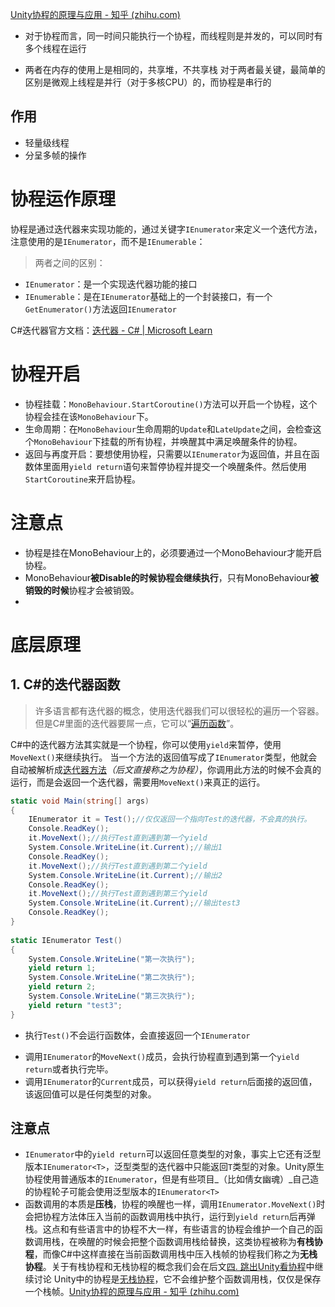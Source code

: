 [Unity协程的原理与应用 - 知乎 (zhihu.com)](https://zhuanlan.zhihu.com/p/279383752)

+ 对于协程而言，同一时间只能执行一个协程，而线程则是并发的，可以同时有多个线程在运行
- 两者在内存的使用上是相同的，共享堆，不共享栈
对于两者最关键，最简单的区别是微观上线程是并行（对于多核CPU）的，而协程是串行的

## 作用
+ 轻量级线程
+ 分呈多帧的操作
# 协程运作原理
协程是通过迭代器来实现功能的，通过关键字`IEnumerator`来定义一个迭代方法，注意使用的是`IEnumerator`，而不是`IEnumerable`：
>两者之间的区别：
- `IEnumerator`：是一个实现迭代器功能的接口
- `IEnumerable`：是在`IEnumerator`基础上的一个封装接口，有一个`GetEnumerator()`方法返回`IEnumerator`

C#迭代器官方文档：[迭代器 - C# | Microsoft Learn](https://learn.microsoft.com/zh-cn/dotnet/csharp/iterators)


# 协程开启
+ 协程挂载：`MonoBehaviour.StartCoroutine()`方法可以开启一个协程，这个协程会挂在该`MonoBehaviour`下。
+ 生命周期：在`MonoBehaviour`生命周期的`Update`和`LateUpdate`之间，会检查这个`MonoBehaviour`下挂载的所有协程，并唤醒其中满足唤醒条件的协程。
+ 返回与再度开启：要想使用协程，只需要以`IEnumerator`为返回值，并且在函数体里面用`yield return`语句来暂停协程并提交一个唤醒条件。然后使用`StartCoroutine`来开启协程。

# 注意点
+ 协程是挂在MonoBehaviour上的，必须要通过一个MonoBehaviour才能开启协程。
+ MonoBehaviour**被Disable的时候协程会继续执行**，只有MonoBehaviour**被销毁的时候**协程才会被销毁。
+


# 底层原理

## 1. C#的迭代器函数
> 许多语言都有迭代器的概念，使用迭代器我们可以很轻松的遍历一个容器。 但是C#里面的迭代器要屌一点，它可以“[遍历函数](https://zhida.zhihu.com/search?content_id=150214862&content_type=Article&match_order=1&q=%E9%81%8D%E5%8E%86%E5%87%BD%E6%95%B0&zhida_source=entity)”。

C#中的迭代器方法其实就是一个协程，你可以使用`yield`来暂停，使用`MoveNext()`来继续执行。 当一个方法的返回值写成了`IEnumerator`类型，他就会自动被解析成[迭代器方法](https://zhida.zhihu.com/search?content_id=150214862&content_type=Article&match_order=3&q=%E8%BF%AD%E4%BB%A3%E5%99%A8%E6%96%B9%E6%B3%95&zhida_source=entity)_（后文直接称之为协程）_，你调用此方法的时候不会真的运行，而是会返回一个迭代器，需要用`MoveNext()`来真正的运行。


```c#
static void Main(string[] args)
{
    IEnumerator it = Test();//仅仅返回一个指向Test的迭代器，不会真的执行。
    Console.ReadKey();
    it.MoveNext();//执行Test直到遇到第一个yield
    System.Console.WriteLine(it.Current);//输出1
    Console.ReadKey();
    it.MoveNext();//执行Test直到遇到第二个yield
    System.Console.WriteLine(it.Current);//输出2
    Console.ReadKey();
    it.MoveNext();//执行Test直到遇到第三个yield
    System.Console.WriteLine(it.Current);//输出test3
    Console.ReadKey();
}
​
static IEnumerator Test()
{
    System.Console.WriteLine("第一次执行");
    yield return 1;
    System.Console.WriteLine("第二次执行");
    yield return 2;
    System.Console.WriteLine("第三次执行");
    yield return "test3";
}
```

+ 执行`Test()`不会运行函数体，会直接返回一个`IEnumerator`
- 调用`IEnumerator`的`MoveNext()`成员，会执行协程直到遇到第一个`yield return`或者执行完毕。
- 调用`IEnumerator`的`Current`成员，可以获得`yield return`后面接的返回值，该返回值可以是任何类型的对象。

## 注意点
+ `IEnumerator`中的`yield return`可以返回任意类型的对象，事实上它还有泛型版本`IEnumerator<T>`，泛型类型的迭代器中只能返回`T`类型的对象。Unity原生协程使用普通版本的`IEnumerator`，但是有些项目_（比如倩女幽魂）_自己造的协程轮子可能会使用泛型版本的`IEnumerator<T>`
+ 函数调用的本质是**压栈**，协程的唤醒也一样，调用`IEnumerator.MoveNext()`时会把协程方法体压入当前的函数调用栈中执行，运行到`yield return`后再弹栈。这点和有些语言中的协程不大一样，有些语言的协程会维护一个自己的函数调用栈，在唤醒的时候会把整个函数调用栈给替换，这类协程被称为**有栈协程**，而像C#中这样直接在当前函数调用栈中压入栈帧的协程我们称之为**无栈协程**。关于有栈协程和无栈协程的概念我们会在后文[四. 跳出Unity看协程](https://zhuanlan.zhihu.com/p/279383752/edit#%E5%9B%9B.%20%E8%B7%B3%E5%87%BAUnity%E7%9C%8B%E5%8D%8F%E7%A8%8B)中继续讨论
Unity中的协程是[无栈协程](https://zhida.zhihu.com/search?content_id=150214862&content_type=Article&match_order=3&q=%E6%97%A0%E6%A0%88%E5%8D%8F%E7%A8%8B&zhida_source=entity)，它不会维护整个函数调用栈，仅仅是保存一个栈帧。[Unity协程的原理与应用 - 知乎 (zhihu.com)](https://zhuanlan.zhihu.com/p/279383752)


